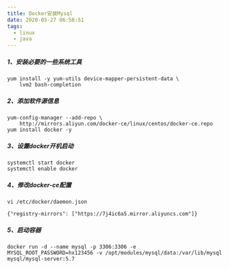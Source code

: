```yaml
---
title: Docker安装Mysql
date: 2020-05-27 06:58:51
tags:
  - linux
  - java
---
```


##### 1、安装必要的一些系统工具

```shell
yum install -y yum-utils device-mapper-persistent-data \
    lvm2 bash-completion  
```

##### 2、添加软件源信息

```shell
yum-config-manager --add-repo \
    http://mirrors.aliyun.com/docker-ce/linux/centos/docker-ce.repo
yum install docker -y
```

##### 3、设置docker开机启动

```shell
systemctl start docker
systemctl enable docker
```

##### 4、修改docker-ce配置

```shell
vi /etc/docker/daemon.json

{"registry-mirrors": ["https://7j4ic6a5.mirror.aliyuncs.com"]}
```

##### 5、启动容器

```shell
docker run -d --name mysql -p 3306:3306 -e MYSQL_ROOT_PASSWORD=hx123456 -v /opt/modules/mysql/data:/var/lib/mysql mysql/mysql-server:5.7
```

